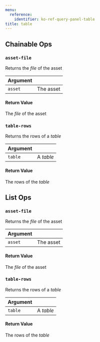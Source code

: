 ```yaml
---
menu:
  reference:
    identifier: ko-ref-query-panel-table
title: table
---
```


## Chainable Ops
<h3 id="asset-file"><code>asset-file</code></h3>

Returns the _file_ of the asset

| Argument |  |
| :--- | :--- |
| `asset` | The asset |

#### Return Value
The _file_ of the asset

<h3 id="table-rows"><code>table-rows</code></h3>

Returns the rows of a _table_

| Argument |  |
| :--- | :--- |
| `table` | A _table_ |

#### Return Value
The rows of the _table_


## List Ops
<h3 id="asset-file"><code>asset-file</code></h3>

Returns the _file_ of the asset

| Argument |  |
| :--- | :--- |
| `asset` | The asset |

#### Return Value
The _file_ of the asset

<h3 id="table-rows"><code>table-rows</code></h3>

Returns the rows of a _table_

| Argument |  |
| :--- | :--- |
| `table` | A _table_ |

#### Return Value
The rows of the _table_